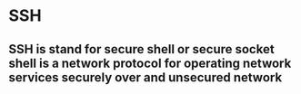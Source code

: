 # SSH
## SSH is stand for secure shell or secure socket shell is a network protocol for operating network services securely over and unsecured network
